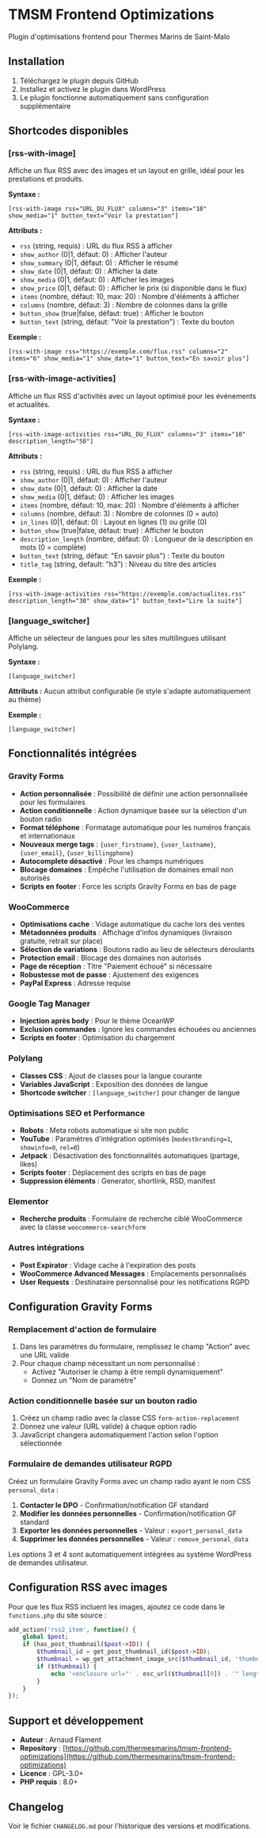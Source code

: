 # TMSM Frontend Optimizations

Plugin d'optimisations frontend pour Thermes Marins de Saint-Malo

## Installation

1. Téléchargez le plugin depuis GitHub
2. Installez et activez le plugin dans WordPress
3. Le plugin fonctionne automatiquement sans configuration supplémentaire

## Shortcodes disponibles

### [rss-with-image]

Affiche un flux RSS avec des images et un layout en grille, idéal pour les prestations et produits.

**Syntaxe :**
```
[rss-with-image rss="URL_DU_FLUX" columns="3" items="10" show_media="1" button_text="Voir la prestation"]
```

**Attributs :**
- `rss` (string, requis) : URL du flux RSS à afficher
- `show_author` (0|1, défaut: 0) : Afficher l'auteur
- `show_summary` (0|1, défaut: 0) : Afficher le résumé
- `show_date` (0|1, défaut: 0) : Afficher la date
- `show_media` (0|1, défaut: 0) : Afficher les images
- `show_price` (0|1, défaut: 0) : Afficher le prix (si disponible dans le flux)
- `items` (nombre, défaut: 10, max: 20) : Nombre d'éléments à afficher
- `columns` (nombre, défaut: 3) : Nombre de colonnes dans la grille
- `button_show` (true|false, défaut: true) : Afficher le bouton
- `button_text` (string, défaut: "Voir la prestation") : Texte du bouton

**Exemple :**
```
[rss-with-image rss="https://exemple.com/flux.rss" columns="2" items="6" show_media="1" show_date="1" button_text="En savoir plus"]
```

### [rss-with-image-activities]

Affiche un flux RSS d'activités avec un layout optimisé pour les événements et actualités.

**Syntaxe :**
```
[rss-with-image-activities rss="URL_DU_FLUX" columns="3" items="10" description_length="50"]
```

**Attributs :**
- `rss` (string, requis) : URL du flux RSS à afficher
- `show_author` (0|1, défaut: 0) : Afficher l'auteur
- `show_date` (0|1, défaut: 0) : Afficher la date
- `show_media` (0|1, défaut: 0) : Afficher les images
- `items` (nombre, défaut: 10, max: 20) : Nombre d'éléments à afficher
- `columns` (nombre, défaut: 3) : Nombre de colonnes (0 = auto)
- `in_lines` (0|1, défaut: 0) : Layout en lignes (1) ou grille (0)
- `button_show` (true|false, défaut: true) : Afficher le bouton
- `description_length` (nombre, défaut: 0) : Longueur de la description en mots (0 = complète)
- `button_text` (string, défaut: "En savoir plus") : Texte du bouton
- `title_tag` (string, default: "h3") : Niveau du titre des articles

**Exemple :**
```
[rss-with-image-activities rss="https://exemple.com/actualites.rss" description_length="30" show_date="1" button_text="Lire la suite"]
```

### [language_switcher]

Affiche un sélecteur de langues pour les sites multilingues utilisant Polylang.

**Syntaxe :**
```
[language_switcher]
```

**Attributs :** Aucun attribut configurable (le style s'adapte automatiquement au thème)

**Exemple :**
```
[language_switcher]
```

## Fonctionnalités intégrées

### Gravity Forms
- **Action personnalisée** : Possibilité de définir une action personnalisée pour les formulaires
- **Action conditionnelle** : Action dynamique basée sur la sélection d'un bouton radio
- **Format téléphone** : Formatage automatique pour les numéros français et internationaux
- **Nouveaux merge tags** : `{user_firstname}`, `{user_lastname}`, `{user_email}`, `{user_billingphone}`
- **Autocomplete désactivé** : Pour les champs numériques
- **Blocage domaines** : Empêche l'utilisation de domaines email non autorisés
- **Scripts en footer** : Force les scripts Gravity Forms en bas de page

### WooCommerce
- **Optimisations cache** : Vidage automatique du cache lors des ventes
- **Métadonnées produits** : Affichage d'infos dynamiques (livraison gratuite, retrait sur place)
- **Sélection de variations** : Boutons radio au lieu de sélecteurs déroulants
- **Protection email** : Blocage des domaines non autorisés
- **Page de réception** : Titre "Paiement échoué" si nécessaire
- **Robustesse mot de passe** : Ajustement des exigences
- **PayPal Express** : Adresse requise

### Google Tag Manager
- **Injection après body** : Pour le thème OceanWP
- **Exclusion commandes** : Ignore les commandes échouées ou anciennes
- **Scripts en footer** : Optimisation du chargement

### Polylang
- **Classes CSS** : Ajout de classes pour la langue courante
- **Variables JavaScript** : Exposition des données de langue
- **Shortcode switcher** : `[language_switcher]` pour changer de langue

### Optimisations SEO et Performance
- **Robots** : Meta robots automatique si site non public
- **YouTube** : Paramètres d'intégration optimisés (`modestbranding=1`, `showinfo=0`, `rel=0`)
- **Jetpack** : Désactivation des fonctionnalités automatiques (partage, likes)
- **Scripts footer** : Déplacement des scripts en bas de page
- **Suppression éléments** : Generator, shortlink, RSD, manifest

### Elementor
- **Recherche produits** : Formulaire de recherche ciblé WooCommerce avec la classe `woocommerce-searchform`

### Autres intégrations
- **Post Expirator** : Vidage cache à l'expiration des posts
- **WooCommerce Advanced Messages** : Emplacements personnalisés
- **User Requests** : Destinataire personnalisé pour les notifications RGPD

## Configuration Gravity Forms

### Remplacement d'action de formulaire

1. Dans les paramètres du formulaire, remplissez le champ "Action" avec une URL valide
2. Pour chaque champ nécessitant un nom personnalisé :
   - Activez "Autoriser le champ à être rempli dynamiquement"
   - Donnez un "Nom de paramètre"

### Action conditionnelle basée sur un bouton radio

1. Créez un champ radio avec la classe CSS `form-action-replacement`
2. Donnez une valeur (URL valide) à chaque option radio
3. JavaScript changera automatiquement l'action selon l'option sélectionnée

### Formulaire de demandes utilisateur RGPD

Créez un formulaire Gravity Forms avec un champ radio ayant le nom CSS `personal_data` :

1. **Contacter le DPO** - Confirmation/notification GF standard
2. **Modifier les données personnelles** - Confirmation/notification GF standard  
3. **Exporter les données personnelles** - Valeur : `export_personal_data`
4. **Supprimer les données personnelles** - Valeur : `remove_personal_data`

Les options 3 et 4 sont automatiquement intégrées au système WordPress de demandes utilisateur.

## Configuration RSS avec images

Pour que les flux RSS incluent les images, ajoutez ce code dans le `functions.php` du site source :

```php
add_action('rss2_item', function() {
    global $post;
    if (has_post_thumbnail($post->ID)) {
        $thumbnail_id = get_post_thumbnail_id($post->ID);
        $thumbnail = wp_get_attachment_image_src($thumbnail_id, 'thumbnail');
        if ($thumbnail) {
            echo '<enclosure url="' . esc_url($thumbnail[0]) . '" length="0" type="image/jpeg" />' . PHP_EOL;
        }
    }
});
```

## Support et développement

- **Auteur** : Arnaud Flament
- **Repository** : [https://github.com/thermesmarins/tmsm-frontend-optimizations](https://github.com/thermesmarins/tmsm-frontend-optimizations)
- **Licence** : GPL-3.0+
- **PHP requis** : 8.0+

## Changelog

Voir le fichier `CHANGELOG.md` pour l'historique des versions et modifications.

